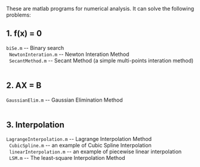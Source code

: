   These are matlab programs for numerical analysis. 
  It can solve the following problems: 

## 1. f(x) = 0 
  `biSe.m`                            -- Binary search <br> 
  `NewtonInteration.m`                -- Newton Interation Method <br> 
  `SecantMethod.m`                    -- Secant Method (a simple multi-points interation method) <br> 

## 2. AX = B  
  `GaussianElim.m`                    -- Gaussian Elimination Method <br> 

## 3. Interpolation  
  `LagrangeInterpolation.m`           -- Lagrange Interpolation Method <br> 
  `CubicSpline.m`                     -- an example of Cubic Spline Interpolation  <br> 
  `linearInterpolation.m`             -- an example of piecewise linear interpolation  <br> 
  `LSM.m`                             -- The least-square Interpolation Method <br> 


